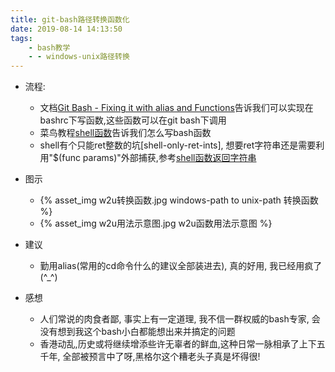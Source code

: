 ```yaml
---
title: git-bash路径转换函数化
date: 2019-08-14 14:13:50
tags: 
    - bash教学
    - - windows-unix路径转换
---
```


- 流程:
    - 文档[Git Bash - Fixing it with alias and Functions](https://coderwall.com/p/_-ypzq/git-bash-fixing-it-with-alias-and-functions)告诉我们可以实现在bashrc下写函数,这些函数可以在git bash下调用
    - 菜鸟教程[shell函数](https://www.runoob.com/linux/linux-shell-func.html)告诉我们怎么写bash函数
    - shell有个只能ret整数的坑[shell-only-ret-ints], 想要ret字符串还是需要利用"$(func params)"外部捕获,参考[shell函数返回字符串](https://blog.csdn.net/zycamym/article/details/45191093)

- 图示
    - {% asset_img w2u转换函数.jpg windows-path to unix-path 转换函数 %}
    - {% asset_img w2u用法示意图.jpg w2u函数用法示意图 %}

- 建议
    - 勤用alias(常用的cd命令什么的建议全部装进去), 真的好用, 我已经用疯了(^_^)

- 感想
    - 人们常说的肉食者鄙, 事实上有一定道理, 我不信一群权威的bash专家, 会没有想到我这个bash小白都能想出来并搞定的问题
    - 香港动乱,历史或将继续增添些许无辜者的鲜血,这种日常一脉相承了上下五千年, 全部被预言中了呀,黑格尔这个糟老头子真是坏得很!
